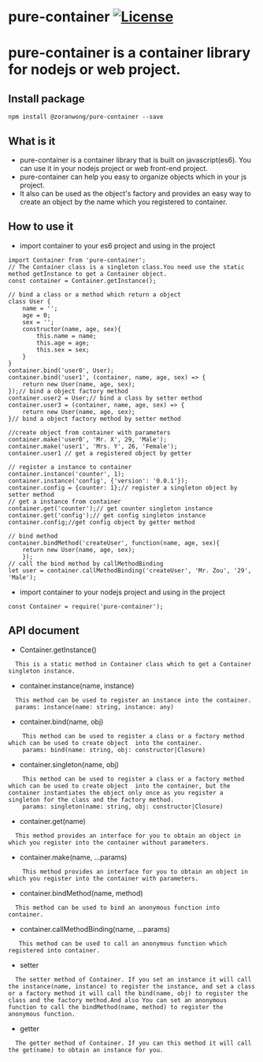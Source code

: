 pure-container [![License](https://img.shields.io/badge/license-MIT-blue.svg)](https://www.npmjs.com/package/@zoranwong/pure-container)
==============
# pure-container is a container library for nodejs or web project.
## Install package
```
npm install @zoranwong/pure-container --save
```
## What is it
- pure-container is a container library that is built on javascript(es6). You can use it in your nodejs project or web front-end project.
- pure-container can help you easy to organize objects which in your js project.
-  It also can be used as the object's factory and provides an easy way to create an object by the name which you registered to container.
## How to use it
- import container to your es6 project and using in the project

```
import Container from 'pure-container';
// The Container class is a singleton class.You need use the static method getInstance to get a Container object.
const container = Container.getInstance();

// bind a class or a method which return a object
class User {
    name = '';
    age = 0;
    sex = '';
    constructor(name, age, sex){
        this.name = name;
        this.age = age;
        this.sex = sex;
    }
}
container.bind('user0', User);
container.bind('user1', (container, name, age, sex) => {
    return new User(name, age, sex);
});// bind a object factory method
container.user2 = User;// bind a class by setter method
container.user3 = (container, name, age, sex) => {
    return new User(name, age, sex);
}// bind a object factory method by setter method

//create object from container with parameters
container.make('user0', 'Mr. X', 29, 'Male');
container.make('user1', 'Mrs. Y', 26, 'Female');
container.user1 // get a registered object by getter

// register a instance to container
container.instance('counter', 1);
container.instance('config', {'version': '0.0.1'});
container.config = {counter: 1};// register a singleton object by setter method
// get a instance from container
container.get('counter');// get counter singleton instance
container.get('config');// get config singleton instance
container.config;//get config object by getter method

// bind method
container.bindMethod('createUser', function(name, age, sex){
    return new User(name, age, sex);
    });
// call the bind method by callMethodBinding    
let user = container.callMethodBinding('createUser', 'Mr. Zou', '29', 'Male');    
```

- import container to your nodejs project and using in the project

```
const Container = require('pure-container');
```



## API document

- Container.getInstance()  
```
  This is a static method in Container class which to get a Container singleton instance.
```

- container.instance(name, instance)
```
  This method can be used to register an instance into the container.
  params: instance(name: string, instance: any)
```

- container.bind(name, obj)
```
    This method can be used to register a class or a factory method which can be used to create object  into the container.
    params: bind(name: string, obj: constructor|Closure)
```

- container.singleton(name, obj)
```
    This method can be used to register a class or a factory method which can be used to create object  into the container, but the container instantiates the object only once as you register a singleton for the class and the factory method.
    params: singleton(name: string, obj: constructor|Closure)
```

- container.get(name)
```
  This method provides an interface for you to obtain an object in which you register into the container without parameters.
```

- container.make(name, ...params)
```
    This method provides an interface for you to obtain an object in which you register into the container with parameters.
```

- container.bindMethod(name, method)
```
  This method can be used to bind an anonymous function into container.
```

- container.callMethodBinding(name, ...params)
```
   This method can be used to call an anonymous function which registered into container.
```

- setter
```
  The setter method of Container. If you set an instance it will call the instance(name, instance) to register the instance, and set a class or a factory method it will call the bind(name, obj) to register the class and the factory method.And also You can set an anonymous function to call the bindMethod(name, method) to register the anonymous function.
```

- getter
```
  The getter method of Container. If you can this method it will call the get(name) to obtain an instance for you.
```
